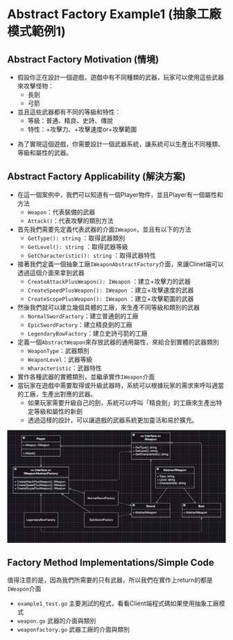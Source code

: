 # Abstract Factory Example1 (抽象工廠模式範例1)

## Abstract Factory Motivation (情境)
* 假設你正在設計一個遊戲，遊戲中有不同種類的武器，玩家可以使用這些武器來攻擊怪物：
  - 長劍
  - 弓箭
* 並且這些武器都有不同的等級和特性：
  - 等級：普通、精良、史詩、傳說
  - 特性：+攻擊力、+攻擊速度or+攻擊範圍
- 為了實現這個遊戲，你需要設計一個武器系統，讓系統可以生產出不同種類、等級和屬性的武器。

## Abstract Factory Applicability (解決方案)
* 在這一個案例中，我們可以知道有一個Player物件，並且Player有一個屬性和方法
  - `Weapon`：代表裝備的武器
  - `Attack()`：代表攻擊的類別方法
* 首先我們需要先定義代表武器的介面`IWeapon`，並且有以下的方法
  - `GetType(): string` ：取得武器類別
  - `GetLevel(): string` ：取得武器等級
  - `GetCharacteristic(): string` ：取得武器特性
* 接著我們定義一個抽象工廠`IWeaponAbstractFactory`介面，來讓Clinet端可以透過這個介面來拿到武器
  - `CreateAttackPlusWeapon(): IWeapon` ：建立+攻擊力的武器
  - `CreateSpeedPlusWeapon(): IWeapon` ：建立+攻擊速度的武器
  - `CreateScopePlusWeapon(): IWeapon` ：建立+攻擊範圍的武器
* 然後我們就可以建立幾個具體的工廠，來生產不同等級和類別的武器
  - `NormalSwordFactory`：建立普通劍的工廠
  - `EpicSwordFactory`：建立精良劍的工廠
  - `LegendaryBowFactory`：建立史詩弓箭的工廠
* 定義一個`AbstractWeapon`來存放武器的通用屬性，來給合到實體的武器類別
  - `WeaponType`：武器類別
  - `WeaponLevel`：武器等級
  - `Wharacteristic`：武器特性
* 實作各種武器的實體類別，並繼承實作`IWeapon`介面
* 當玩家在遊戲中需要取得或升級武器時，系統可以根據玩家的需求來呼叫適當的工廠，生產出對應的武器。
  - 如果玩家需要升級自己的劍，系統可以呼叫「精良劍」的工廠來生產出特定等級和屬性的新劍
  - 透過這樣的設計，可以讓遊戲的武器系統更加靈活和易於擴充。


![image](./pattern.png)

## Factory Method Implementations/Simple Code
值得注意的是，因為我們所需要的只有武器，所以我們在實作上return的都是`IWeapon`介面
* `example1_test.go` 主要測試的程式，看看Client端程式碼如果使用抽象工廠模式
* `weapon.go` 武器的介面與類別
* `weaponfactory.go` 武器工廠的介面與類別